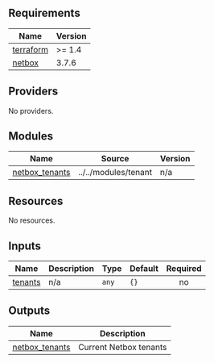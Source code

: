 <!-- BEGIN_TF_DOCS -->
## Requirements

| Name | Version |
|------|---------|
| <a name="requirement_terraform"></a> [terraform](#requirement\_terraform) | >= 1.4 |
| <a name="requirement_netbox"></a> [netbox](#requirement\_netbox) | 3.7.6 |

## Providers

No providers.

## Modules

| Name | Source | Version |
|------|--------|---------|
| <a name="module_netbox_tenants"></a> [netbox\_tenants](#module\_netbox\_tenants) | ../../modules/tenant | n/a |

## Resources

No resources.

## Inputs

| Name | Description | Type | Default | Required |
|------|-------------|------|---------|:--------:|
| <a name="input_tenants"></a> [tenants](#input\_tenants) | n/a | `any` | `{}` | no |

## Outputs

| Name | Description |
|------|-------------|
| <a name="output_netbox_tenants"></a> [netbox\_tenants](#output\_netbox\_tenants) | Current Netbox tenants |
<!-- END_TF_DOCS -->
